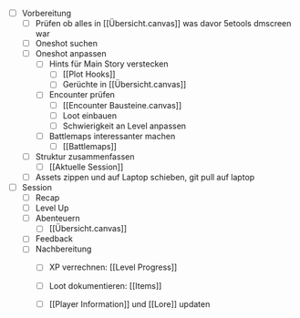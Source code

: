 - [ ] Vorbereitung  
	- [ ] Prüfen ob alles in [[Übersicht.canvas]] was davor 5etools dmscreen war
	- [ ] Oneshot suchen  
	- [ ] Oneshot anpassen  
		- [ ] Hints für Main Story verstecken
			- [ ] [[Plot Hooks]]
			- [ ] Gerüchte in [[Übersicht.canvas]]
		- [ ] Encounter prüfen 
			- [ ] [[Encounter Bausteine.canvas]]
			- [ ] Loot einbauen  
			- [ ] Schwierigkeit an Level anpassen  
		- [ ] Battlemaps interessanter machen  
			- [ ] [[Battlemaps]]
	- [ ] Struktur zusammenfassen 
		- [ ] [[Aktuelle Session]]
	- [ ] Assets zippen und auf Laptop schieben, git pull auf laptop
- [ ] Session  
	- [ ] Recap
	- [ ] Level Up  
	- [ ] Abenteuern  
		- [ ] [[Übersicht.canvas]]
	- [ ] Feedback
	- [ ] Nachbereitung 
		- [ ] XP verrechnen: [[Level Progress]]
		- [ ] Loot dokumentieren: [[Items]]
		- [ ] [[Player Information]] und [[Lore]] updaten
 
